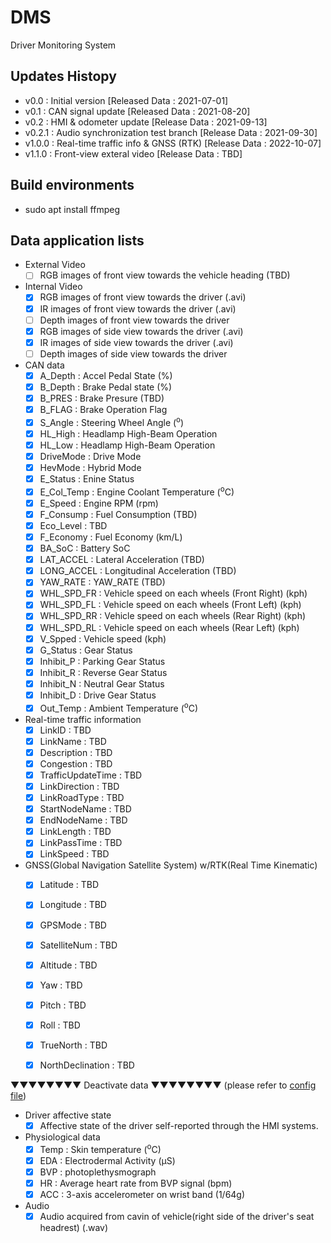 # DMS
Driver Monitoring System

## Updates Histopy
* v0.0 : Initial version        [Released Data : 2021-07-01]
* v0.1 : CAN signal update      [Released Data : 2021-08-20]
* v0.2 : HMI & odometer update  [Release Data : 2021-09-13]
* v0.2.1 : Audio synchronization test branch [Release Data : 2021-09-30]
* v1.0.0 : Real-time traffic info & GNSS (RTK) [Release Data : 2022-10-07]
* v1.1.0 : Front-view exteral video [Release Data : TBD]

## Build environments
* sudo apt install ffmpeg

## Data application lists
* External Video
  - [ ] RGB images of front view towards the vehicle heading (TBD)
* Internal Video
  - [x] RGB images of front view towards the driver (.avi)
  - [x] IR images of front view towards the driver (.avi)
  - [ ] Depth images of front view towards the driver
  - [x] RGB images of side view towards the driver (.avi)
  - [x] IR images of side view towards the driver (.avi)
  - [ ] Depth images of side view towards the driver
* CAN data 
  - [x] A_Depth : Accel Pedal State (%)
  - [x] B_Depth : Brake Pedal state (%)
  - [x] B_PRES  : Brake Presure (TBD)
  - [x] B_FLAG  : Brake Operation Flag
  - [x] S_Angle : Steering Wheel Angle (<sup>o</sup>)
  - [x] HL_High : Headlamp High-Beam Operation
  - [x] HL_Low  : Headlamp High-Beam Operation
  - [x] DriveMode : Drive Mode
  - [x] HevMode     : Hybrid Mode
  - [x] E_Status    : Enine Status
  - [x] E_Col_Temp  : Engine Coolant Temperature (<sup>o</sup>C)
  - [x] E_Speed     : Engine RPM (rpm)
  - [x] F_Consump   : Fuel Consumption (TBD)
  - [x] Eco_Level   : TBD
  - [x] F_Economy   : Fuel Economy (km/L)
  - [x] BA_SoC      : Battery SoC
  - [x] LAT_ACCEL   : Lateral Acceleration (TBD)
  - [x] LONG_ACCEL  : Longitudinal Acceleration (TBD)
  - [x] YAW_RATE    : YAW_RATE (TBD)
  - [x] WHL_SPD_FR : Vehicle speed on each wheels (Front Right) (kph)
  - [x] WHL_SPD_FL : Vehicle speed on each wheels (Front Left) (kph)
  - [x] WHL_SPD_RR : Vehicle speed on each wheels (Rear Right) (kph)
  - [x] WHL_SPD_RL : Vehicle speed on each wheels (Rear Left) (kph)
  - [x] V_Spped     : Vehicle speed (kph)
  - [x] G_Status    : Gear Status
  - [x] Inhibit_P   : Parking Gear Status
  - [x] Inhibit_R   : Reverse Gear Status
  - [x] Inhibit_N   : Neutral Gear Status
  - [x] Inhibit_D   : Drive Gear Status
  - [x] Out_Temp    : Ambient Temperature (<sup>o</sup>C)
* Real-time traffic information
  - [x] LinkID            : TBD
  - [x] LinkName          : TBD
  - [x] Description       : TBD
  - [x] Congestion        : TBD
  - [x] TrafficUpdateTime : TBD
  - [x] LinkDirection     : TBD
  - [x] LinkRoadType      : TBD
  - [x] StartNodeName     : TBD
  - [x] EndNodeName       : TBD
  - [x] LinkLength        : TBD
  - [x] LinkPassTime      : TBD
  - [x] LinkSpeed         : TBD
* GNSS(Global Navigation Satellite System) w/RTK(Real Time Kinematic)
  - [x] Latitude          : TBD
  - [x] Longitude         : TBD
  - [x] GPSMode           : TBD
  - [x] SatelliteNum      : TBD
  - [x] Altitude          : TBD
  - [x] Yaw               : TBD
  - [x] Pitch             : TBD
  - [x] Roll              : TBD
  - [x] TrueNorth         : TBD
  - [x] NorthDeclination  : TBD


▼▼▼▼▼▼▼▼ Deactivate data ▼▼▼▼▼▼▼▼ (please refer to [config file](./main/config.py))
* Driver affective state
  - [x] Affective state of the driver self-reported through the HMI systems.
* Physiological data
  - [x] Temp : Skin temperature (<sup>o</sup>C)
  - [x] EDA : Electrodermal Activity (µS)
  - [x] BVP : photoplethysmograph
  - [x] HR : Average heart rate from BVP signal (bpm)
  - [x] ACC : 3-axis accelerometer on wrist band (1/64g)
* Audio
  - [x] Audio acquired from cavin of vehicle(right side of the driver's seat headrest) (.wav)
